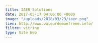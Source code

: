 ```yaml
---
title: IAER Solutions
date: 2017-05-17 04:06:00 +0000
image: "/uploads/2018/03/23/iaer.png"
lien: http://www.valeurdemonfrene.info/
filtre: vitrine
type: Site Web
---
```


